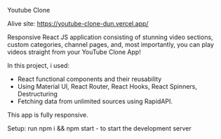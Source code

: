 Youtube Clone

Alive site: https://youtube-clone-dun.vercel.app/

Responsive React JS application consisting of stunning video sections, custom categories, channel pages, and, most importantly, you can play videos straight from your YouTube Clone App!

In this project, i used:
- React functional components and their reusability
- Using Material UI, React Router, React Hooks, React Spinners, Destructuring
- Fetching data from unlimited sources using RapidAPI.

This app is fully responsive.

Setup: run npm i && npm start - to start the development server
